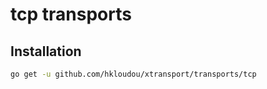 # tcp transports

## Installation
``` sh
go get -u github.com/hkloudou/xtransport/transports/tcp
```